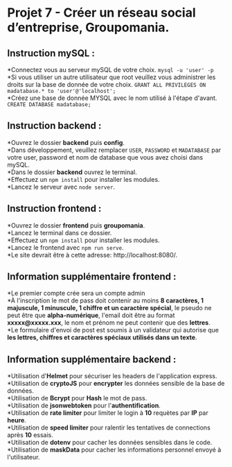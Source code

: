 # Projet 7 - Créer un réseau social d’entreprise, Groupomania.

## Instruction mySQL :

*Connectez vous au serveur mySQL de votre choix. `mysql -u 'user' -p`  
*Si vous utiliser un autre utilisateur que root veuillez vous administrer les droits sur la base de donnée de votre choix. `GRANT ALL PRIVILEGES ON madatabase.* to 'user'@'localhost';`  
*Créez une base de donnée MYSQL avec le nom utilisé à l'étape d'avant. `CREATE DATABASE madatabase;`  

## Instruction backend :

*Ouvrez le dossier __backend__ puis __config__.  
*Dans développement, veuillez remplacer `USER`, `PASSWORD` et `MADATABASE` par votre user, password et nom de database que vous avez choisi dans mySQL.  
*Dans le dossier __backend__ ouvrez le terminal.  
*Effectuez un `npm install` pour installer les modules.  
*Lancez le serveur avec `node server`.

## Instruction frontend :

*Ouvrez le dossier __frontend__ puis __groupomania__.  
*Lancez le terminal dans ce dossier.  
*Effectuez un `npm install` pour installer les modules.  
*Lancez le frontend avec `npm run serve`.  
*Le site devrait être à cette adresse: http://localhost:8080/.  

## Information supplémentaire frontend :

*Le premier compte crée sera un compte admin  
*À l'inscription le mot de pass doit contenir au moins __8 caractères, 1 majuscule, 1 minuscule, 1 chiffre et un caractère spécial__, le pseudo ne peut être que __alpha-numérique__, l'email doit être au format __xxxxx@xxxxx.xxx__, le nom et prénom ne peut contenir que des __lettres__.  
*Le formulaire d'envoi de post est soumis à un validateur qui autorise que __les lettres, chiffres et caractères spéciaux utilisés dans un texte__.  


## Information supplémentaire backend :
*Utilisation d'__Helmet__ pour sécuriser les headers de l'application express.  
*Utilisation de __cryptoJS__ pour __encrypter__ les données sensible de la base de données.  
*Utilisation de __Bcrypt__ pour __Hash__ le mot de pass.  
*Utilisation de __jsonwebtoken__ pour l'__authentification__.  
*Utilisation de __rate limiter__ pour limiter le login à __10__ requètes par __IP__ par __heure__.  
*Utilisation de __speed limiter__ pour ralentir les tentatives de connections après __10__ essais.  
*Utilisation de __dotenv__ pour cacher les données sensibles dans le code.  
*Utilisation de __maskData__ pour cacher les informations personnel envoyé à l'utilisateur.  
